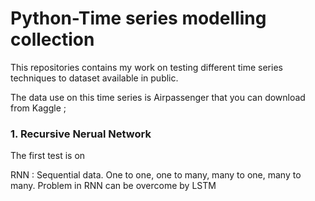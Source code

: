 # Python-Time series modelling collection

This repositories contains my work on testing different time series techniques to dataset available in public.

The data use on this time series is Airpassenger that you can download from Kaggle ; 

### 1. Recursive Nerual Network

The first test is on 

RNN : Sequential data. One to one, one to many, many to one, many to many.
Problem in RNN can be overcome by LSTM
